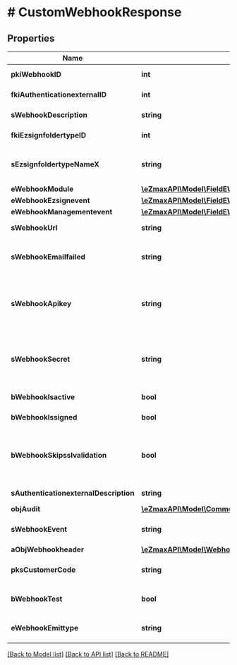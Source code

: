 # # CustomWebhookResponse

## Properties

Name | Type | Description | Notes
------------ | ------------- | ------------- | -------------
**pkiWebhookID** | **int** | The unique ID of the Webhook |
**fkiAuthenticationexternalID** | **int** | The unique ID of the Authenticationexternal | [optional]
**sWebhookDescription** | **string** | The description of the Webhook |
**fkiEzsignfoldertypeID** | **int** | The unique ID of the Ezsignfoldertype. | [optional]
**sEzsignfoldertypeNameX** | **string** | The name of the Ezsignfoldertype in the language of the requester | [optional]
**eWebhookModule** | [**\eZmaxAPI\Model\FieldEWebhookModule**](FieldEWebhookModule.md) |  |
**eWebhookEzsignevent** | [**\eZmaxAPI\Model\FieldEWebhookEzsignevent**](FieldEWebhookEzsignevent.md) |  | [optional]
**eWebhookManagementevent** | [**\eZmaxAPI\Model\FieldEWebhookManagementevent**](FieldEWebhookManagementevent.md) |  | [optional]
**sWebhookUrl** | **string** | The URL of the Webhook callback |
**sWebhookEmailfailed** | **string** | The email that will receive the Webhook in case all attempts fail |
**sWebhookApikey** | **string** | The Apikey for the Webhook.  This will be hidden if we are not creating or regenerating the Apikey. | [optional]
**sWebhookSecret** | **string** | The Secret for the Webhook.  This will be hidden if we are not creating or regenerating the Apikey. | [optional]
**bWebhookIsactive** | **bool** | Whether the Webhook is active or not |
**bWebhookIssigned** | **bool** | Whether the requests will be signed or not |
**bWebhookSkipsslvalidation** | **bool** | Wheter the server&#39;s SSL certificate should be validated or not. Not recommended to skip for production use |
**sAuthenticationexternalDescription** | **string** | The description of the Authenticationexternal | [optional]
**objAudit** | [**\eZmaxAPI\Model\CommonAudit**](CommonAudit.md) |  |
**sWebhookEvent** | **string** | The concatenated string to describe the Webhook event | [optional]
**aObjWebhookheader** | [**\eZmaxAPI\Model\WebhookheaderResponseCompound[]**](WebhookheaderResponseCompound.md) |  | [optional]
**pksCustomerCode** | **string** | The customer code assigned to your account |
**bWebhookTest** | **bool** | Wheter the webhook received is a manual test or a real event |
**eWebhookEmittype** | **string** | Wheter the webhook received is a manual test or a real event | [optional]

[[Back to Model list]](../../README.md#models) [[Back to API list]](../../README.md#endpoints) [[Back to README]](../../README.md)
